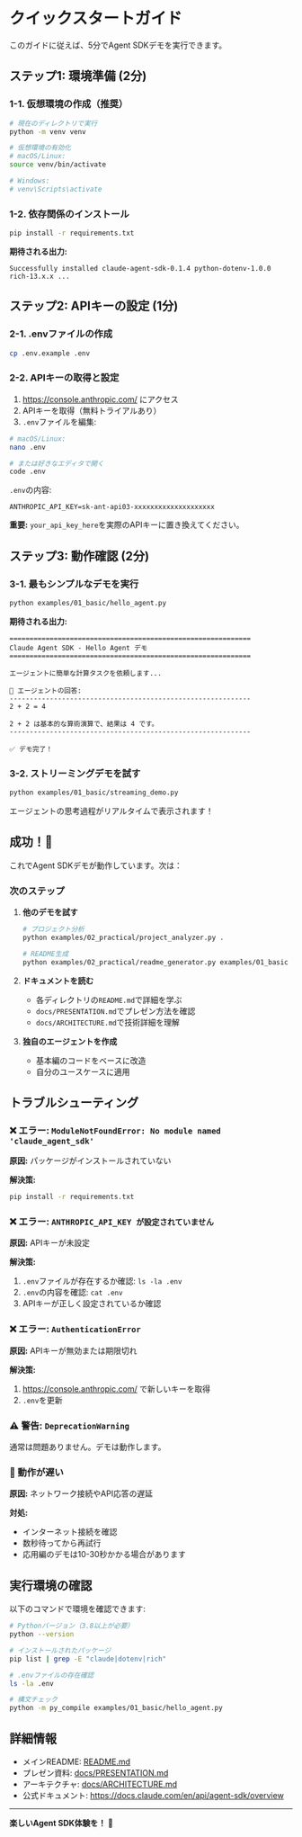 # クイックスタートガイド

このガイドに従えば、5分でAgent SDKデモを実行できます。

## ステップ1: 環境準備 (2分)

### 1-1. 仮想環境の作成（推奨）

```bash
# 現在のディレクトリで実行
python -m venv venv

# 仮想環境の有効化
# macOS/Linux:
source venv/bin/activate

# Windows:
# venv\Scripts\activate
```

### 1-2. 依存関係のインストール

```bash
pip install -r requirements.txt
```

**期待される出力:**
```
Successfully installed claude-agent-sdk-0.1.4 python-dotenv-1.0.0 rich-13.x.x ...
```

## ステップ2: APIキーの設定 (1分)

### 2-1. .envファイルの作成

```bash
cp .env.example .env
```

### 2-2. APIキーの取得と設定

1. https://console.anthropic.com/ にアクセス
2. APIキーを取得（無料トライアルあり）
3. `.env`ファイルを編集:

```bash
# macOS/Linux:
nano .env

# または好きなエディタで開く
code .env
```

`.env`の内容:
```
ANTHROPIC_API_KEY=sk-ant-api03-xxxxxxxxxxxxxxxxxxxx
```

**重要:** `your_api_key_here`を実際のAPIキーに置き換えてください。

## ステップ3: 動作確認 (2分)

### 3-1. 最もシンプルなデモを実行

```bash
python examples/01_basic/hello_agent.py
```

**期待される出力:**
```
============================================================
Claude Agent SDK - Hello Agent デモ
============================================================

エージェントに簡単な計算タスクを依頼します...

🎯 エージェントの回答:
------------------------------------------------------------
2 + 2 = 4

2 + 2 は基本的な算術演算で、結果は 4 です。
------------------------------------------------------------

✅ デモ完了！
```

### 3-2. ストリーミングデモを試す

```bash
python examples/01_basic/streaming_demo.py
```

エージェントの思考過程がリアルタイムで表示されます！

## 成功！🎉

これでAgent SDKデモが動作しています。次は：

### 次のステップ

1. **他のデモを試す**
   ```bash
   # プロジェクト分析
   python examples/02_practical/project_analyzer.py .

   # README生成
   python examples/02_practical/readme_generator.py examples/01_basic
   ```

2. **ドキュメントを読む**
   - 各ディレクトリの`README.md`で詳細を学ぶ
   - `docs/PRESENTATION.md`でプレゼン方法を確認
   - `docs/ARCHITECTURE.md`で技術詳細を理解

3. **独自のエージェントを作成**
   - 基本編のコードをベースに改造
   - 自分のユースケースに適用

## トラブルシューティング

### ❌ エラー: `ModuleNotFoundError: No module named 'claude_agent_sdk'`

**原因:** パッケージがインストールされていない

**解決策:**
```bash
pip install -r requirements.txt
```

### ❌ エラー: `ANTHROPIC_API_KEY が設定されていません`

**原因:** APIキーが未設定

**解決策:**
1. `.env`ファイルが存在するか確認: `ls -la .env`
2. `.env`の内容を確認: `cat .env`
3. APIキーが正しく設定されているか確認

### ❌ エラー: `AuthenticationError`

**原因:** APIキーが無効または期限切れ

**解決策:**
1. https://console.anthropic.com/ で新しいキーを取得
2. `.env`を更新

### ⚠️ 警告: `DeprecationWarning`

通常は問題ありません。デモは動作します。

### 🐌 動作が遅い

**原因:** ネットワーク接続やAPI応答の遅延

**対処:**
- インターネット接続を確認
- 数秒待ってから再試行
- 応用編のデモは10-30秒かかる場合があります

## 実行環境の確認

以下のコマンドで環境を確認できます:

```bash
# Pythonバージョン（3.8以上が必要）
python --version

# インストールされたパッケージ
pip list | grep -E "claude|dotenv|rich"

# .envファイルの存在確認
ls -la .env

# 構文チェック
python -m py_compile examples/01_basic/hello_agent.py
```

## 詳細情報

- メインREADME: [README.md](README.md)
- プレゼン資料: [docs/PRESENTATION.md](docs/PRESENTATION.md)
- アーキテクチャ: [docs/ARCHITECTURE.md](docs/ARCHITECTURE.md)
- 公式ドキュメント: https://docs.claude.com/en/api/agent-sdk/overview

---

**楽しいAgent SDK体験を！ 🚀**
